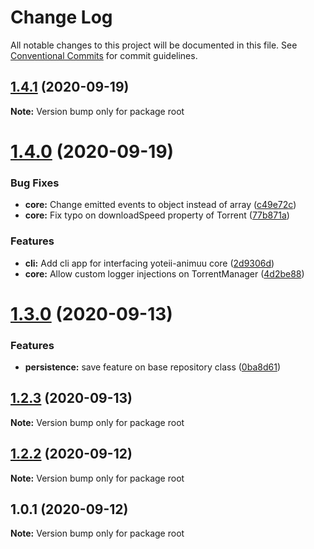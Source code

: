 # Change Log

All notable changes to this project will be documented in this file.
See [Conventional Commits](https://conventionalcommits.org) for commit guidelines.

## [1.4.1](https://github.com/jjjimenez100/Yotei-Animuu/compare/v1.4.0...v1.4.1) (2020-09-19)

**Note:** Version bump only for package root





# [1.4.0](https://github.com/jjjimenez100/Yotei-Animuu/compare/v1.3.0...v1.4.0) (2020-09-19)


### Bug Fixes

* **core:** Change emitted events to object instead of array ([c49e72c](https://github.com/jjjimenez100/Yotei-Animuu/commit/c49e72c4396d3ff94605f996f35f6a16c6f5fc53))
* **core:** Fix typo on downloadSpeed property of Torrent ([77b871a](https://github.com/jjjimenez100/Yotei-Animuu/commit/77b871a6be23a7a1e44019d726cb7323d5552493))


### Features

* **cli:** Add cli app for interfacing yoteii-animuu core ([2d9306d](https://github.com/jjjimenez100/Yotei-Animuu/commit/2d9306d8cf4ff51696c51043ed7bec51d4de1e88))
* **core:** Allow custom logger injections on TorrentManager ([4d2be88](https://github.com/jjjimenez100/Yotei-Animuu/commit/4d2be884a82cdc2c86df2d05d732dc08ae9c64bb))





# [1.3.0](https://github.com/jjjimenez100/Yotei-Animuu/compare/v1.2.3...v1.3.0) (2020-09-13)


### Features

* **persistence:** save feature on base repository class ([0ba8d61](https://github.com/jjjimenez100/Yotei-Animuu/commit/0ba8d618b7f904e23f62e2ed73e6291f15761d4c))





## [1.2.3](https://github.com/jjjimenez100/Yotei-Animuu/compare/v1.2.2...v1.2.3) (2020-09-13)

**Note:** Version bump only for package root





## [1.2.2](https://github.com/jjjimenez100/Yotei-Animuu/compare/v1.2.1...v1.2.2) (2020-09-12)

**Note:** Version bump only for package root





## 1.0.1 (2020-09-12)

**Note:** Version bump only for package root
